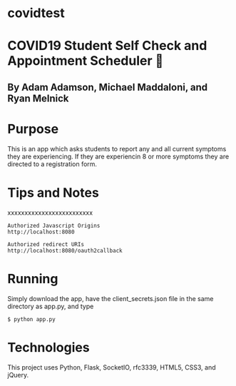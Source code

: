 # covidtest

# COVID19 Student Self Check and Appointment Scheduler :syringe:
## By Adam Adamson, Michael Maddaloni, and Ryan Melnick

# Purpose
This is an app which asks students to report any and all current symptoms they are experiencing.  If they are experiencin 8 or more symptoms they are directed to a registration form.  

# Tips and Notes
xxxxxxxxxxxxxxxxxxxxxxxxx

```
Authorized Javascript Origins
http://localhost:8080

Authorized redirect URIs
http://localhost:8080/oauth2callback
```

# Running
Simply download the app, have the client_secrets.json file in the same directory as app.py, and type

```
$ python app.py
```

# Technologies
This project uses Python, Flask, SocketIO, rfc3339, HTML5, CSS3, and jQuery.